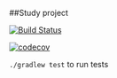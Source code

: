 ##Study project

[![Build Status](https://travis-ci.org/maciejszklarczyk/kata-booking.svg?branch=master)](https://travis-ci.org/maciejszklarczyk/kata-booking)

[![codecov](https://codecov.io/gh/maciejszklarczyk/kata-booking/branch/master/graph/badge.svg)](https://codecov.io/gh/maciejszklarczyk/kata-booking)

```./gradlew test``` to run tests